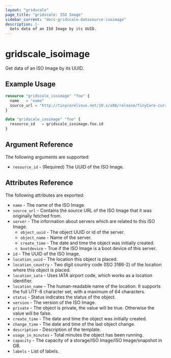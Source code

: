 ```yaml
---
layout: "gridscale"
page_title: "gridscale: ISO Image"
sidebar_current: "docs-gridscale-datasource-isoimage"
description: |-
  Gets data of an ISO Image by its UUID.
---
```


# gridscale_isoimage

Get data of an ISO Image by its UUID.

## Example Usage

```terraform
resource "gridscale_isoimage" "foo" {
  name   = "name"
  source_url = "http://tinycorelinux.net/10.x/x86/release/TinyCore-current.iso"
}

data "gridscale_isoimage" "foo" {
  resource_id   = gridscale_isoimage.foo.id
}
```

## Argument Reference

The following arguments are supported:

* `resource_id` - (Required) The UUID of the ISO Image.

## Attributes Reference

The following attributes are exported:

* `name` - The name of the ISO Image.
* `source_url` - Contains the source URL of the ISO Image that it was originally fetched from.
* `server` - The information about servers which are related to this ISO Image.
  * `object_uuid` - The object UUID or id of the server.
  * `object_name` - Name of the server.
  * `create_time` - The date and time the object was initially created.
  * `bootdevice` - True if the ISO Image is a boot device of this server.
* `id` - The UUID of the ISO Image.
* `location_uuid` - The location this object is placed.
* `location_country` - Two digit country code (ISO 3166-2) of the location where this object is placed.
* `location_iata` - Uses IATA airport code, which works as a location identifier.
* `location_name` - The human-readable name of the location. It supports the full UTF-8 character set, with a maximum of 64 characters.
* `status` - Status indicates the status of the object.
* `version` - The version of the ISO Image.
* `private` - The object is private, the value will be true. Otherwise the value will be false.
* `create_time` - The date and time the object was initially created.
* `change_time` - The date and time of the last object change.
* `description` - Description of the template.
* `usage_in_minutes` - Total minutes the object has been running.
* `capacity` - The capacity of a storage/ISO Image/ISO Image/snapshot in GB.
* `labels` - List of labels.
